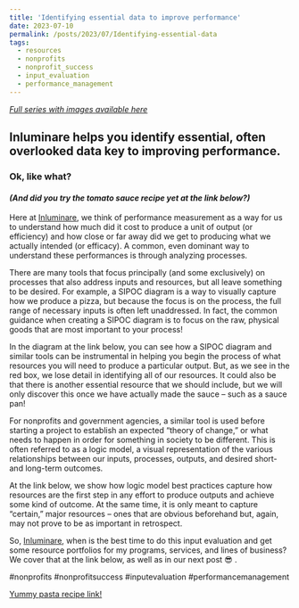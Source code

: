 ```yaml
---
title: 'Identifying essential data to improve performance'
date: 2023-07-10
permalink: /posts/2023/07/Identifying-essential-data
tags:
  - resources
  - nonprofits
  - nonprofit_success
  - input_evaluation
  - performance_management
---
```


*[Full series with images available here](https://inluminare.co/resources/)*

## Inluminare helps you identify essential, often overlooked data key to improving performance. 

### Ok, like what? 

#### *(And did you try the tomato sauce recipe yet at the link below?)*

Here at [Inluminare](https://inluminare.co/), we think of performance measurement as a way for us to understand how much did it cost to produce a unit of output (or efficiency) and how close or far away did we get to producing what we actually intended (or efficacy). A common, even dominant way to understand these performances is through analyzing processes. 

There are many tools that focus principally (and some exclusively) on processes that also address inputs and resources, but all leave something to be desired. For example, a SIPOC diagram is a way to visually capture how we produce a pizza, but because the focus is on the process, the full range of necessary inputs is often left unaddressed. In fact, the common guidance when creating a SIPOC diagram is to focus on the raw, physical goods that are most important to your process!

In the diagram at the link below, you can see how a SIPOC diagram and similar tools can be instrumental in helping you begin the process of what resources you will need to produce a particular output. But, as we see in the red box, we lose detail in identifying all of our resources. It could also be that there is another essential resource that we should include, but we will only discover this once we have actually made the sauce – such as a sauce pan!

For nonprofits and government agencies, a similar tool is used before starting a project to establish an expected “theory of change,” or what needs to happen in order for something in society to be different. This is often referred to as a logic model, a visual representation of the various relationships between our inputs, processes, outputs, and desired short- and long-term outcomes.

At the link below, we show how logic model best practices capture how resources are the first step in any effort to produce outputs and achieve some kind of outcome. At the same time, it is only meant to capture “certain,” major resources – ones that are obvious beforehand but, again, may not prove to be as important in retrospect.

So, [Inluminare](https://inluminare.co/), when is the best time to do this input evaluation and get some resource portfolios for my programs, services, and lines of business? We cover that at the link below, as well as in our next post 😎 .

#nonprofits #nonprofitsuccess #inputevaluation #performancemanagement 


[Yummy pasta recipe link!](https://cooking.nytimes.com/recipes/1015178-marcella-hazans-tomato-sauce)
